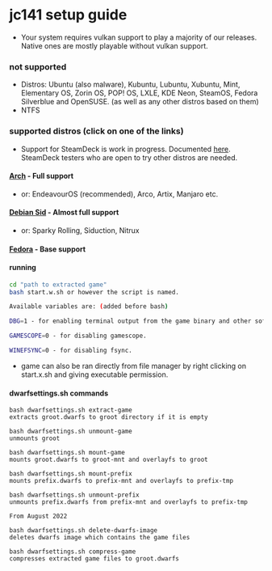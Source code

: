 <h1>jc141 setup guide</h1>

- Your system requires vulkan support to play a majority of our releases. Native ones are mostly playable without vulkan support.

### not supported
   - Distros: Ubuntu (also malware), Kubuntu, Lubuntu, Xubuntu, Mint, Elementary OS, Zorin OS, POP! OS, LXLE, KDE Neon, SteamOS, Fedora Silverblue and OpenSUSE. (as well as any other distros based on them)
   - NTFS

### supported distros (click on one of the links)

- Support for SteamDeck is work in progress. Documented [here](steamdeck.md). SteamDeck testers who are open to try other distros are needed.

#### [Arch](arch.md) - Full support
 - or: EndeavourOS (recommended), Arco, Artix, Manjaro etc.
#### [Debian Sid](debiansid.md) - Almost full support
 - or: Sparky Rolling, Siduction, Nitrux
#### [Fedora](fedora.md) - Base support

#### running

```sh
cd "path to extracted game"
bash start.w.sh or however the script is named.

Available variables are: (added before bash)

DBG=1 - for enabling terminal output from the game binary and other software ran.

GAMESCOPE=0 - for disabling gamescope.

WINEFSYNC=0 - for disabling fsync.
```

- game can also be ran directly from file manager by right clicking on start.x.sh and giving executable permission.

#### dwarfsettings.sh commands
```
bash dwarfsettings.sh extract-game
extracts groot.dwarfs to groot directory if it is empty

bash dwarfsettings.sh unmount-game
unmounts groot

bash dwarfsettings.sh mount-game
mounts groot.dwarfs to groot-mnt and overlayfs to groot

bash dwarfsettings.sh mount-prefix
mounts prefix.dwarfs to prefix-mnt and overlayfs to prefix-tmp

bash dwarfsettings.sh unmount-prefix
unmounts prefix.dwarfs from prefix-mnt and overlayfs to prefix-tmp

From August 2022

bash dwarfsettings.sh delete-dwarfs-image
deletes dwarfs image which contains the game files

bash dwarfsettings.sh compress-game
compresses extracted game files to groot.dwarfs
```
